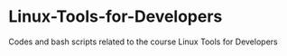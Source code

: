 # Linux-Tools-for-Developers
Codes and bash scripts related to the course Linux Tools for Developers
